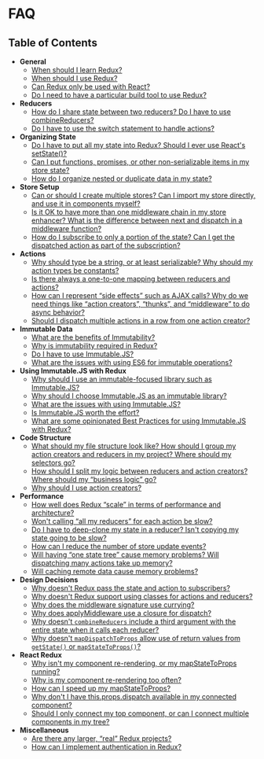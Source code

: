 # FAQ

## Table of Contents

* **General**
  * [When should I learn Redux?](general.md#general-when-to-learn)
  * [When should I use Redux?](general.md#general-when-to-use)
  * [Can Redux only be used with React?](general.md#general-only-react)
  * [Do I need to have a particular build tool to use Redux?](general.md#general-build-tools)
* **Reducers**
  * [How do I share state between two reducers? Do I have to use combineReducers?](reducers.md#reducers-share-state)
  * [Do I have to use the switch statement to handle actions?](reducers.md#reducers-use-switch)
* **Organizing State**
  * [Do I have to put all my state into Redux? Should I ever use React's setState\(\)?](organizing-state.md#organizing-state-only-redux-state)
  * [Can I put functions, promises, or other non-serializable items in my store state?](organizing-state.md#organizing-state-non-serializable)
  * [How do I organize nested or duplicate data in my state?](organizing-state.md#organizing-state-nested-data)
* **Store Setup**
  * [Can or should I create multiple stores? Can I import my store directly, and use it in components myself?](store-setup.md#store-setup-multiple-stores)
  * [Is it OK to have more than one middleware chain in my store enhancer? What is the difference between next and dispatch in a middleware function?](store-setup.md#store-setup-middleware-chains)
  * [How do I subscribe to only a portion of the state? Can I get the dispatched action as part of the subscription?](store-setup.md#store-setup-subscriptions)
* **Actions**
  * [Why should type be a string, or at least serializable? Why should my action types be constants?](actions.md#actions-string-constants)
  * [Is there always a one-to-one mapping between reducers and actions?](actions.md#actions-reducer-mappings)
  * [How can I represent “side effects” such as AJAX calls? Why do we need things like “action creators”, “thunks”, and “middleware” to do async behavior?](actions.md#actions-side-effects)
  * [Should I dispatch multiple actions in a row from one action creator?](actions.md#actions-multiple-actions)
* **Immutable Data**
  * [What are the benefits of Immutability?](immutable-data.md#benefits-of-immutability)
  * [Why is immutability required in Redux?](immutable-data.md#why-is-immutability-required)
  * [Do I have to use Immutable.JS?](immutable-data.md#do-i-have-to-use-immutable-js)
  * [What are the issues with using ES6 for immutable operations?](immutable-data.md#issues-with-es6-for-immutable-ops)
* **Using Immutable.JS with Redux**
  * [Why should I use an immutable-focused library such as Immutable.JS?](../recipes/using-immutable.js-with-redux.md#why-use-immutable-library)
  * [Why should I choose Immutable.JS as an immutable library?](../recipes/using-immutable.js-with-redux.md#why-choose-immutable-js)
  * [What are the issues with using Immutable.JS?](../recipes/using-immutable.js-with-redux.md#issues-with-immutable-js)
  * [Is Immutable.JS worth the effort?](../recipes/using-immutable.js-with-redux.md#is-immutable-js-worth-effort)
  * [What are some opinionated Best Practices for using Immutable.JS with Redux?](../recipes/using-immutable.js-with-redux.md#immutable-js-best-practices)
* **Code Structure**
  * [What should my file structure look like? How should I group my action creators and reducers in my project? Where should my selectors go?](code-structure.md#structure-file-structure)
  * [How should I split my logic between reducers and action creators? Where should my “business logic” go?](code-structure.md#structure-business-logic)
  * [Why should I use action creators?](code-structure.md#structure-action-creators)
* **Performance**
  * [How well does Redux “scale” in terms of performance and architecture?](performance.md#performance-scaling)
  * [Won't calling “all my reducers” for each action be slow?](performance.md#performance-all-reducers)
  * [Do I have to deep-clone my state in a reducer? Isn't copying my state going to be slow?](performance.md#performance-clone-state)
  * [How can I reduce the number of store update events?](performance.md#performance-update-events)
  * [Will having “one state tree” cause memory problems? Will dispatching many actions take up memory?](performance.md#performance-state-memory)
  * [Will caching remote data cause memory problems?](performance.md#performance-cache-memory)
* **Design Decisions**
  * [Why doesn't Redux pass the state and action to subscribers?](design-decisions.md#does-not-pass-state-action-to-subscribers) 
  * [Why doesn't Redux support using classes for actions and reducers?](design-decisions.md#does-not-support-classes) 
  * [Why does the middleware signature use currying?](design-decisions.md#why-currying)
  * [Why does applyMiddleware use a closure for dispatch?](design-decisions.md#closure-dispatch)
  * [Why doesn't `combineReducers` include a third argument with the entire state when it calls each reducer?](design-decisions.md#combineReducers-limitations)
  * [Why doesn't `mapDispatchToProps` allow use of return values from `getState()` or `mapStateToProps()`?](design-decisions.md#no-asynch-in-mapDispatchToProps)
* **React Redux**
  * [Why isn't my component re-rendering, or my mapStateToProps running?](react-redux.md#react-not-rerendering)
  * [Why is my component re-rendering too often?](react-redux.md#react-rendering-too-often)
  * [How can I speed up my mapStateToProps?](react-redux.md#react-mapstate-speed)
  * [Why don't I have this.props.dispatch available in my connected component?](react-redux.md#react-props-dispatch)
  * [Should I only connect my top component, or can I connect multiple components in my tree?](react-redux.md#react-multiple-components)
* **Miscellaneous**
  * [Are there any larger, “real” Redux projects?](miscellaneous.md#miscellaneous-real-projects)
  * [How can I implement authentication in Redux?](miscellaneous.md#miscellaneous-authentication)

